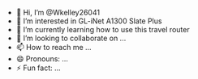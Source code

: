 - 👋 Hi, I’m @Wkelley26041
- 👀 I’m interested in GL-iNet A1300 Slate Plus
- 🌱 I’m currently learning how to use this travel router
- 💞️ I’m looking to collaborate on ...
- 📫 How to reach me ...
- 😄 Pronouns: ...
- ⚡ Fun fact: ...

<!---
Wkelley26041/Wkelley26041 is a ✨ special ✨ repository because its `README.md` (this file) appears on your GitHub profile.
You can click the Preview link to take a look at your changes.
--->
